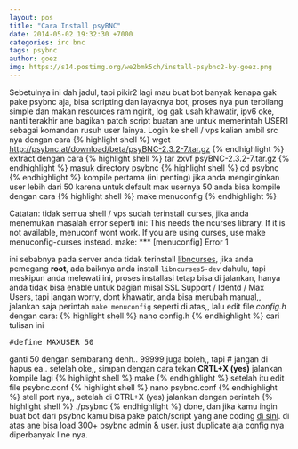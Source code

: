```yaml
---
layout: pos
title: "Cara Install psyBNC"
date: 2014-05-02 19:32:30 +7000
categories: irc bnc
tags: psybnc
author: goez
img: https://s14.postimg.org/we2bmk5ch/install-psybnc2-by-goez.png
---
```


Sebetulnya ini dah jadul, tapi pikir2 lagi mau buat bot banyak kenapa gak pake psybnc aja, bisa scripting dan layaknya bot, proses nya pun terbilang simple dan makan resources ram ngirit, log gak usah khawatir, ipv6 oke, nanti terakhir ane bagikan patch script buatan ane untuk memerintah USER1 sebagai komandan rusuh user lainya.
Login ke shell / vps kalian
ambil src nya dengan cara
{% highlight shell %}
wget http://psybnc.at/download/beta/psyBNC-2.3.2-7.tar.gz
{% endhighlight %}
extract dengan cara
{% highlight shell %}
tar zxvf psyBNC-2.3.2-7.tar.gz
{% endhighlight %}
masuk directory psybnc
{% highlight shell %}
cd psybnc
{% endhighlight %}
kompile pertama (ini penting)
jika anda menginginkan user lebih dari 50 karena untuk default max usernya 50 anda bisa kompile dengan cara
{% highlight shell %}
make menuconfig
{% endhighlight %}
<p class="alert alert-warning">Catatan: tidak semua shell / vps sudah terinstall curses, jika anda menemukan masalah error seperti ini:
This needs the ncurses library. If it is not available, menuconf wont work. If you are using curses, use make menuconfig-curses instead.
make: *** [menuconfig] Error 1</p>
ini sebabnya pada server anda tidak terinstall <a href="http://eg-goez.blogspot.com/2014/05/installing-libncurses5-dev-centos-debian.html">libncurses</a>, jika anda pemegang <b>root</b>, ada baiknya anda install <code>libncurses5-dev</code> dahulu, tapi meskipun anda melewati ini, proses installasi tetap bisa di jalankan, hanya anda tidak bisa enable untuk bagian misal SSL Support / Identd / Max Users, tapi jangan worry, dont khawatir, anda bisa merubah manual,,
jalankan saja perintah <code>make menuconfig</code> seperti di atas,, lalu edit file <i>config.h</i>
dengan cara:
{% highlight shell %}
nano config.h
{% endhighlight %}
cari tulisan ini
<pre>
#define MAXUSER 50
</pre>
ganti 50 dengan sembarang dehh.. 99999 juga boleh,, tapi # jangan di hapus ea..
setelah oke,, simpan dengan cara tekan
<b>CRTL+X (yes)</b>
jalankan kompile lagi
{% highlight shell %}
make
{% endhighlight %}
setelah itu edit file psybnc.conf
{% highlight shell %}
nano psybnc.conf
{% endhighlight %}
stell port nya,,
setelah di CTRL+X (yes)
jalankan dengan perintah
{% highlight shell %}
./psybnc
{% endhighlight %}
done, dan jika kamu ingin buat bot dari psybnc kamu bisa pake patch/script yang ane coding <a href="https://github.com/duniairc/cla">di sini</a>.
di atas ane bisa load 300+ psybnc admin & user. just duplicate aja config nya diperbanyak line nya.
